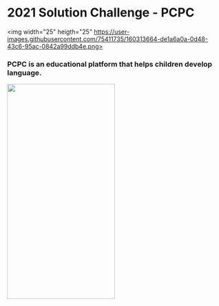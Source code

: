 # 2021 Solution Challenge - PCPC
<img width="25" heigth="25" https://user-images.githubusercontent.com/75411735/160313664-de1a6a0a-0d48-43c6-95ac-0842a99ddb4e.png> 
### PCPC is an educational platform that helps children develop language.
<img width="250" height="500" src = "https://user-images.githubusercontent.com/75411735/160312456-f0db59de-02c1-49ed-b156-c8d94b3b9ea9.png">
